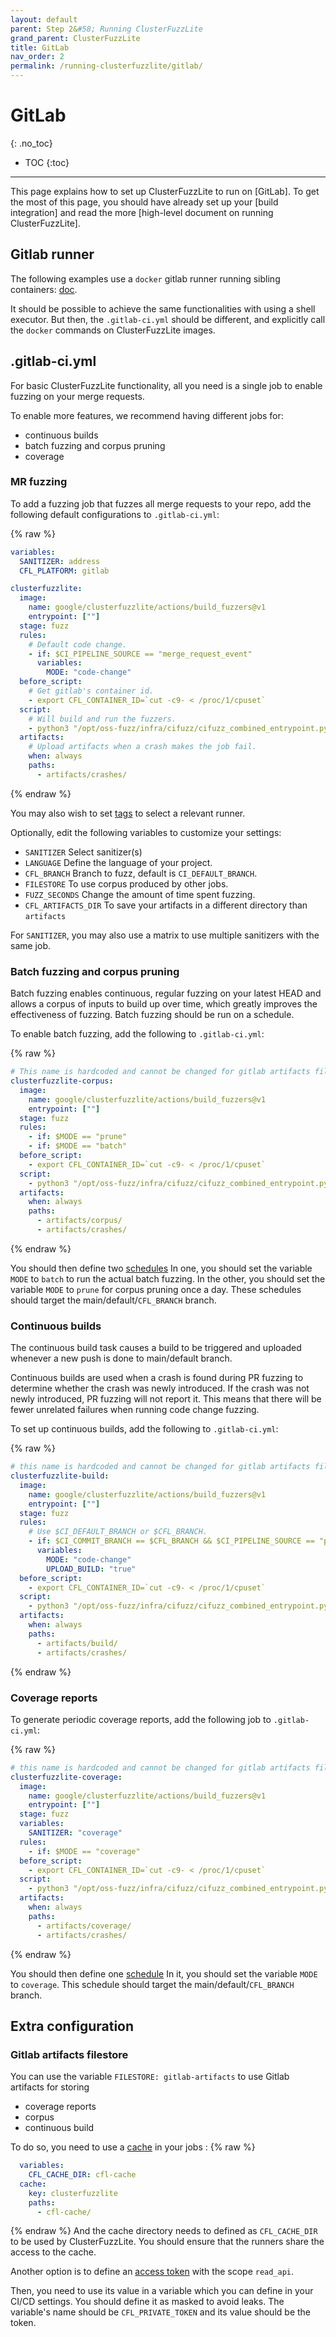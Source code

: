 ```yaml
---
layout: default
parent: Step 2&#58; Running ClusterFuzzLite
grand_parent: ClusterFuzzLite
title: GitLab
nav_order: 2
permalink: /running-clusterfuzzlite/gitlab/
---
```

# GitLab
{: .no_toc}

- TOC
{:toc}
---

This page explains how to set up ClusterFuzzLite to run on [GitLab].
To get the most of this page, you should have already set up your
[build integration] and read the more
[high-level document on running ClusterFuzzLite].

## Gitlab runner
The following examples use a `docker` gitlab runner running sibling containers:
[doc](https://docs.gitlab.com/ee/ci/docker/using_docker_build.html#use-docker-socket-binding).

It should be possible to achieve the same functionalities with using a shell executor.
But then, the `.gitlab-ci.yml` should be different, and explicitly call the `docker` commands
on ClusterFuzzLite images.

## .gitlab-ci.yml
For basic ClusterFuzzLite functionality, all you need is a single job
to enable fuzzing on your merge requests.

To enable more features, we recommend having different jobs for:

- continuous builds
- batch fuzzing and corpus pruning
- coverage

### MR fuzzing

To add a fuzzing job that fuzzes all merge requests to your repo, add the
following default configurations to `.gitlab-ci.yml`:

{% raw %}
```yaml
variables:
  SANITIZER: address
  CFL_PLATFORM: gitlab

clusterfuzzlite:
  image:
    name: google/clusterfuzzlite/actions/build_fuzzers@v1
    entrypoint: [""]
  stage: fuzz
  rules:
    # Default code change.
    - if: $CI_PIPELINE_SOURCE == "merge_request_event"
      variables:
        MODE: "code-change"
  before_script:
    # Get gitlab's container id.
    - export CFL_CONTAINER_ID=`cut -c9- < /proc/1/cpuset`
  script:
    # Will build and run the fuzzers.
    - python3 "/opt/oss-fuzz/infra/cifuzz/cifuzz_combined_entrypoint.py"
  artifacts:
    # Upload artifacts when a crash makes the job fail.
    when: always
    paths:
      - artifacts/crashes/
```
{% endraw %}

You may also wish to set [tags](https://docs.gitlab.com/runner/#tags) to select a relevant runner.

Optionally, edit the following variables to customize your settings:
- `SANITIZER` Select sanitizer(s)
- `LANGUAGE` Define the language of your project.
- `CFL_BRANCH` Branch to fuzz, default is `CI_DEFAULT_BRANCH`.
- `FILESTORE` To use corpus produced by other jobs.
- `FUZZ_SECONDS` Change the amount of time spent fuzzing.
- `CFL_ARTIFACTS_DIR` To save your artifacts in a different directory than `artifacts`

For `SANITIZER`, you may also use a matrix to use multiple sanitizers with the same job.

### Batch fuzzing and corpus pruning

Batch fuzzing enables continuous, regular fuzzing on your latest HEAD and
allows a corpus of inputs to build up over time, which greatly improves the
effectiveness of fuzzing. Batch fuzzing should be run on a schedule.

To enable batch fuzzing, add the following to
`.gitlab-ci.yml`:

{% raw %}
```yaml
# This name is hardcoded and cannot be changed for gitlab artifacts filestore.
clusterfuzzlite-corpus:
  image:
    name: google/clusterfuzzlite/actions/build_fuzzers@v1
    entrypoint: [""]
  stage: fuzz
  rules:
    - if: $MODE == "prune"
    - if: $MODE == "batch"
  before_script:
    - export CFL_CONTAINER_ID=`cut -c9- < /proc/1/cpuset`
  script:
    - python3 "/opt/oss-fuzz/infra/cifuzz/cifuzz_combined_entrypoint.py"
  artifacts:
    when: always
    paths:
      - artifacts/corpus/
      - artifacts/crashes/
```
{% endraw %}

You should then define two [schedules](https://docs.gitlab.com/ee/ci/pipelines/schedules.html)
In one, you should set the variable `MODE` to `batch` to run the actual batch fuzzing.
In the other, you should set the variable `MODE` to `prune` for corpus pruning once a day.
These schedules should target the main/default/`CFL_BRANCH` branch.

### Continuous builds

The continuous build task causes a build to be triggered and uploaded
whenever a new push is done to main/default branch.

Continuous builds are used when a crash is found during PR fuzzing to determine whether the crash was newly introduced.
If the crash was not newly introduced, PR fuzzing will not report it.
This means that there will be fewer unrelated failures when running code change
fuzzing.

To set up continuous builds, add the following to `.gitlab-ci.yml`:

{% raw %}
```yaml
# this name is hardcoded and cannot be changed for gitlab artifacts filestore
clusterfuzzlite-build:
  image:
    name: google/clusterfuzzlite/actions/build_fuzzers@v1
    entrypoint: [""]
  stage: fuzz
  rules:
    # Use $CI_DEFAULT_BRANCH or $CFL_BRANCH.
    - if: $CI_COMMIT_BRANCH == $CFL_BRANCH && $CI_PIPELINE_SOURCE == "push"
      variables:
        MODE: "code-change"
        UPLOAD_BUILD: "true"
  before_script:
    - export CFL_CONTAINER_ID=`cut -c9- < /proc/1/cpuset`
  script:
    - python3 "/opt/oss-fuzz/infra/cifuzz/cifuzz_combined_entrypoint.py"
  artifacts:
    when: always
    paths:
      - artifacts/build/
      - artifacts/crashes/
```
{% endraw %}

### Coverage reports

To generate periodic coverage reports, add the following job to
`.gitlab-ci.yml`:

{% raw %}
```yaml
# this name is hardcoded and cannot be changed for gitlab artifacts filestore
clusterfuzzlite-coverage:
  image:
    name: google/clusterfuzzlite/actions/build_fuzzers@v1
    entrypoint: [""]
  stage: fuzz
  variables:
    SANITIZER: "coverage"
  rules:
    - if: $MODE == "coverage"
  before_script:
    - export CFL_CONTAINER_ID=`cut -c9- < /proc/1/cpuset`
  script:
    - python3 "/opt/oss-fuzz/infra/cifuzz/cifuzz_combined_entrypoint.py"
  artifacts:
    when: always
    paths:
      - artifacts/coverage/
      - artifacts/crashes/
```
{% endraw %}

You should then define one [schedule](https://docs.gitlab.com/ee/ci/pipelines/schedules.html)
In it, you should set the variable `MODE` to `coverage`.
This schedule should target the main/default/`CFL_BRANCH` branch.

## Extra configuration

### Gitlab artifacts filestore

You can use the variable `FILESTORE: gitlab-artifacts` to use Gitlab artifacts for storing
- coverage reports
- corpus
- continuous build

To do so, you need to use a [cache](https://docs.gitlab.com/ee/ci/caching/) in your jobs :
{% raw %}
```yaml
  variables:
    CFL_CACHE_DIR: cfl-cache
  cache:
    key: clusterfuzzlite
    paths:
      - cfl-cache/
```
{% endraw %}
And the cache directory needs to defined as `CFL_CACHE_DIR` to be used by ClusterFuzzLite.
You should ensure that the runners share the access to the cache.

Another option is to define an [access token](https://docs.gitlab.com/ee/user/profile/personal_access_tokens.html)
with the scope `read_api`.

Then, you need to use its value in a variable which you can define in your CI/CD settings.
You should define it as masked to avoid leaks.
The variable's name should be `CFL_PRIVATE_TOKEN` and its value should be the token.
